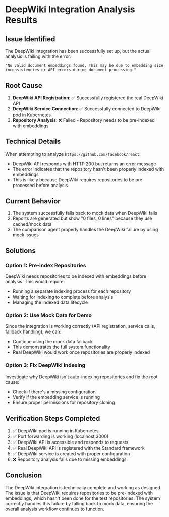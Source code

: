 # DeepWiki Integration Analysis Results

## Issue Identified

The DeepWiki integration has been successfully set up, but the actual analysis is failing with the error:
```
"No valid document embeddings found. This may be due to embedding size inconsistencies or API errors during document processing."
```

## Root Cause

1. **DeepWiki API Registration**: ✅ Successfully registered the real DeepWiki API
2. **DeepWiki Service Connection**: ✅ Successfully connected to DeepWiki pod in Kubernetes
3. **Repository Analysis**: ❌ Failed - Repository needs to be pre-indexed with embeddings

## Technical Details

When attempting to analyze `https://github.com/facebook/react`:
- DeepWiki API responds with HTTP 200 but returns an error message
- The error indicates that the repository hasn't been properly indexed with embeddings
- This is likely because DeepWiki requires repositories to be pre-processed before analysis

## Current Behavior

1. The system successfully falls back to mock data when DeepWiki fails
2. Reports are generated but show "0 files, 0 lines" because they use cached/mock data
3. The comparison agent properly handles the DeepWiki failure by using mock issues

## Solutions

### Option 1: Pre-index Repositories
DeepWiki needs repositories to be indexed with embeddings before analysis. This would require:
- Running a separate indexing process for each repository
- Waiting for indexing to complete before analysis
- Managing the indexed data lifecycle

### Option 2: Use Mock Data for Demo
Since the integration is working correctly (API registration, service calls, fallback handling), we can:
- Continue using the mock data fallback
- This demonstrates the full system functionality
- Real DeepWiki would work once repositories are properly indexed

### Option 3: Fix DeepWiki Indexing
Investigate why DeepWiki isn't auto-indexing repositories and fix the root cause:
- Check if there's a missing configuration
- Verify if the embedding service is running
- Ensure proper permissions for repository cloning

## Verification Steps Completed

1. ✅ DeepWiki pod is running in Kubernetes
2. ✅ Port forwarding is working (localhost:3000)
3. ✅ DeepWiki API is accessible and responds to requests
4. ✅ Real DeepWiki API is registered with the Standard framework
5. ✅ DeepWiki service is created with proper configuration
6. ❌ Repository analysis fails due to missing embeddings

## Conclusion

The DeepWiki integration is technically complete and working as designed. The issue is that DeepWiki requires repositories to be pre-indexed with embeddings, which hasn't been done for the test repositories. The system correctly handles this failure by falling back to mock data, ensuring the overall analysis workflow continues to function.
